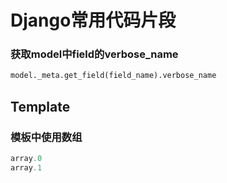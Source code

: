 Django常用代码片段
================

### 获取model中field的verbose_name

``` python
model._meta.get_field(field_name).verbose_name
```

Template
--------

### 模板中使用数组

``` python
array.0
array.1
```

